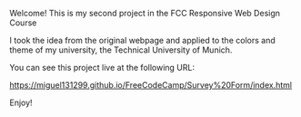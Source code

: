Welcome! This is my second project in the FCC Responsive Web Design Course

I took the idea from the original webpage and applied to the colors and theme of my university, the Technical University of Munich.

You can see this project live at the following URL:

https://miguel131299.github.io/FreeCodeCamp/Survey%20Form/index.html

Enjoy!